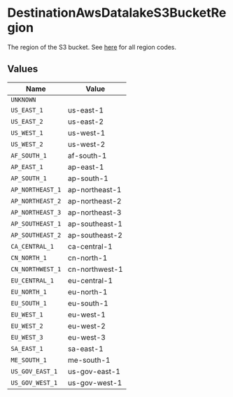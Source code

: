 # DestinationAwsDatalakeS3BucketRegion

The region of the S3 bucket. See <a href="https://docs.aws.amazon.com/AWSEC2/latest/UserGuide/using-regions-availability-zones.html#concepts-available-regions">here</a> for all region codes.


## Values

| Name             | Value            |
| ---------------- | ---------------- |
| `UNKNOWN`        |                  |
| `US_EAST_1`      | us-east-1        |
| `US_EAST_2`      | us-east-2        |
| `US_WEST_1`      | us-west-1        |
| `US_WEST_2`      | us-west-2        |
| `AF_SOUTH_1`     | af-south-1       |
| `AP_EAST_1`      | ap-east-1        |
| `AP_SOUTH_1`     | ap-south-1       |
| `AP_NORTHEAST_1` | ap-northeast-1   |
| `AP_NORTHEAST_2` | ap-northeast-2   |
| `AP_NORTHEAST_3` | ap-northeast-3   |
| `AP_SOUTHEAST_1` | ap-southeast-1   |
| `AP_SOUTHEAST_2` | ap-southeast-2   |
| `CA_CENTRAL_1`   | ca-central-1     |
| `CN_NORTH_1`     | cn-north-1       |
| `CN_NORTHWEST_1` | cn-northwest-1   |
| `EU_CENTRAL_1`   | eu-central-1     |
| `EU_NORTH_1`     | eu-north-1       |
| `EU_SOUTH_1`     | eu-south-1       |
| `EU_WEST_1`      | eu-west-1        |
| `EU_WEST_2`      | eu-west-2        |
| `EU_WEST_3`      | eu-west-3        |
| `SA_EAST_1`      | sa-east-1        |
| `ME_SOUTH_1`     | me-south-1       |
| `US_GOV_EAST_1`  | us-gov-east-1    |
| `US_GOV_WEST_1`  | us-gov-west-1    |